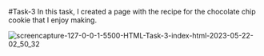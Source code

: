#Task-3
In this task, I created a page with the recipe for the chocolate chip cookie that I enjoy making.

![screencapture-127-0-0-1-5500-HTML-Task-3-index-html-2023-05-22-02_50_32](https://github.com/omertuncwho/Patika/assets/44731889/13411909-ed8d-4ac9-b425-7ce953464682)
